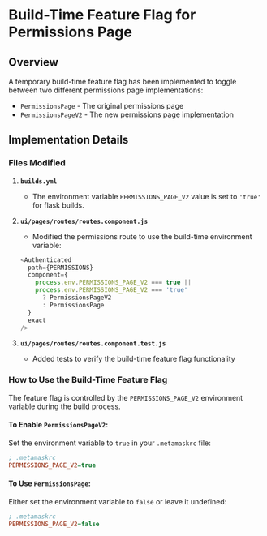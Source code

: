 # Build-Time Feature Flag for Permissions Page

## Overview

A temporary build-time feature flag has been implemented to toggle between two different permissions page implementations:

- `PermissionsPage`  - The original permissions page
- `PermissionsPageV2` - The new permissions page implementation

## Implementation Details

### Files Modified

1. **`builds.yml`**
   - The environment variable `PERMISSIONS_PAGE_V2` value is set to `'true'` for flask builds.

2. **`ui/pages/routes/routes.component.js`**
   - Modified the permissions route to use the build-time environment variable:
   ```javascript
   <Authenticated
     path={PERMISSIONS}
     component={
       process.env.PERMISSIONS_PAGE_V2 === true ||
       process.env.PERMISSIONS_PAGE_V2 === 'true'
         ? PermissionsPageV2
         : PermissionsPage
     }
     exact
   />
   ```

3. **`ui/pages/routes/routes.component.test.js`**
   - Added tests to verify the build-time feature flag functionality

### How to Use the Build-Time Feature Flag

The feature flag is controlled by the `PERMISSIONS_PAGE_V2` environment variable during the build process.

#### To Enable `PermissionsPageV2`:

Set the environment variable to `true` in your `.metamaskrc` file:

```ini
; .metamaskrc
PERMISSIONS_PAGE_V2=true
```

#### To Use `PermissionsPage`:

Either set the environment variable to `false` or leave it undefined:

```ini
; .metamaskrc
PERMISSIONS_PAGE_V2=false
```
